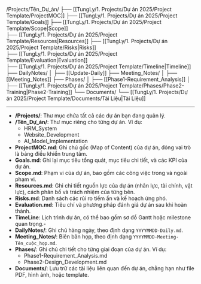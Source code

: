/Projects/Tên_Dự_án/
    ├── [[TungLy/1. Projects/Dự án 2025/Project Template/ProjectMOC]]
    ├── [[TungLy/1. Projects/Dự án 2025/Project Template/Goals]]
    ├── [[TungLy/1. Projects/Dự án 2025/Project Template/Scope|Scope]]    
    ├── [[TungLy/1. Projects/Dự án 2025/Project Template/Resources|Resources]]
    ├── [[TungLy/1. Projects/Dự án 2025/Project Template/Risks|Risks]]    
    ├── [[TungLy/1. Projects/Dự án 2025/Project Template/Evaluation|Evaluation]]    
    ├── [[TungLy/1. Projects/Dự án 2025/Project Template/Timeline|Timeline]]
    ├── DailyNotes/
    │     ├── [[Update-Daily]]
    ├── Meeting_Notes/
    │     ├── [[Meeting_Notes]]
    ├── Phases/
    │     ├── [[Phase1-Requirement_Analysis]]
    │     ├── [[TungLy/1. Projects/Dự án 2025/Project Template/Phases/Phase2-Training|Phase2-Training]]
    └── Documents/
          └── [[TungLy/1. Projects/Dự án 2025/Project Template/Documents/Tài Liệu|Tài Liệu]]

---
- **/Projects/**: Thư mục chứa tất cả các dự án bạn đang quản lý.
- **/Tên_Dự_án/**: Thư mục riêng cho từng dự án. Ví dụ:
    - HRM_System
    - Website_Development
    - AI_Model_Implementation
- **ProjectMOC.md**: Ghi chú gốc (Map of Content) của dự án, đóng vai trò là bảng điều khiển trung tâm.
- **Goals.md**: Ghi lại mục tiêu tổng quát, mục tiêu chi tiết, và các KPI của dự án.
- **Scope.md**: Phạm vi của dự án, bao gồm các công việc trong và ngoài phạm vi.
- **Resources.md**: Ghi chi tiết nguồn lực của dự án (nhân lực, tài chính, vật lực), cách phân bổ và trách nhiệm của từng bên.
- **Risks.md**: Danh sách các rủi ro tiềm ẩn và kế hoạch ứng phó. 
- **Evaluation.md**: Tiêu chí và phương pháp đánh giá dự án sau khi hoàn thành. 
- **TimeLine**: Lịch trình dự án, có thể bao gồm sơ đồ Gantt hoặc milestone quan trọng.- 
- **DailyNotes/**: Ghi chú hàng ngày, theo định dạng `YYYYMMDD-Daily.md`.
- **Meeting_Notes/**: Biên bản họp, theo định dạng `YYYYMMDD-Meeting-Tên_cuộc_họp.md`.
- **Phases/**: Ghi chú chi tiết cho từng giai đoạn của dự án. Ví dụ:
    - Phase1-Requirement_Analysis.md
    - Phase2-Design_Development.md
- **Documents/**: Lưu trữ các tài liệu liên quan đến dự án, chẳng hạn như file PDF, hình ảnh, hoặc template.